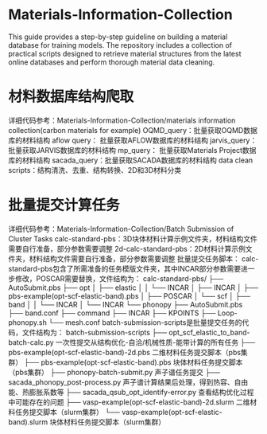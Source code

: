 # Materials-Information-Collection
This guide provides a step-by-step guideline on building a material database for training models. The repository includes a collection of practical scripts designed to retrieve material structures from the latest online databases and perform thorough material data cleaning.
# 材料数据库结构爬取
详细代码参考：Materials-Information-Collection/materials information collection(carbon materials for example)
OQMD_query：批量获取OQMD数据库的材料结构
aflow query： 批量获取AFLOW数据库的材料结构
jarvis_query：批量获取JARVIS数据库的材料结构
mp_query： 批量获取Materials Project数据库的材料结构
sacada_query：批量获取SACADA数据库的材料结构
data clean scripts：结构清洗、去重、结构转换、2D和3D材料分类
# 批量提交计算任务
详细代码参考：Materials-Information-Collection/Batch Submission of Cluster Tasks
calc-standard-pbs：3D块体材料计算示例文件夹，材料结构文件需要自行准备，部分参数需要调整
2d-calc-standard-pbs：2D材料计算示例文件夹，材料结构文件需要自行准备，部分参数需要调整
批量提交任务脚本：
calc-standard-pbs包含了所需准备的任务模版文件夹，其中INCAR部分参数需要进一步修改，POSCAR需要替换，文件结构为：
calc-standard-pbs/
├── AutoSubmit.pbs
├── opt
│   ├── elastic
│   │   └── INCAR
│   ├── INCAR
│   ├── pbs-example(opt-scf-elastic-band).pbs
│   ├── POSCAR
│   └── scf
│       ├── band
│       │   └── INCAR
│       └── INCAR
└── phonopy
    ├── AutoSubmit.pbs
    ├── band.conf
    ├── command
    ├── INCAR
    ├── KPOINTS
    ├── Loop-phonopy.sh
    └── mesh.conf
batch-submission-scripts是批量提交任务的代码，文件结构为：
batch-submission-scripts
├── opt_scf_elastic_to_band-batch-calc.py  一次性提交从结构优化-自洽/机械性质-能带计算的所有任务
├── pbs-example(opt-scf-elastic-band)-2d.pbs 二维材料任务提交脚本（pbs集群）
├── pbs-example(opt-scf-elastic-band).pbs  块体材料任务提交脚本（pbs集群）
├── phonopy-batch-submit.py  声子谱任务提交
├── sacada_phonopy_post-process.py 声子谱计算结果后处理，得到热容、自由能、热膨胀系数等
├── sacada_qsub_opt_identify-error.py 查看结构优化过程中可能存在的问题
├── vasp-example(opt-scf-elastic-band)-2d.slurm  二维材料任务提交脚本（slurm集群）
└── vasp-example(opt-scf-elastic-band).slurm  块体材料任务提交脚本（slurm集群）
